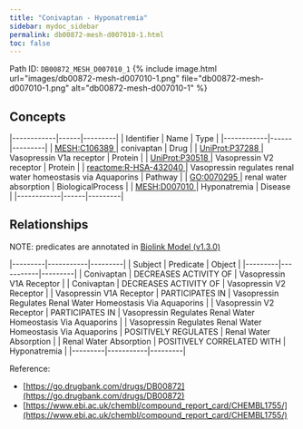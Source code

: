 ```yaml
---
title: "Conivaptan - Hyponatremia"
sidebar: mydoc_sidebar
permalink: db00872-mesh-d007010-1.html
toc: false 
---
```



Path ID: `DB00872_MESH_D007010_1`
{% include image.html url="images/db00872-mesh-d007010-1.png" file="db00872-mesh-d007010-1.png" alt="db00872-mesh-d007010-1" %}

## Concepts

|------------|------|---------|
| Identifier | Name | Type    |
|------------|------|---------|
| <a href="https://identifiers.org/MESH:C106389">MESH:C106389 </a> | conivaptan | Drug |
| <a href="https://identifiers.org/UniProt:P37288">UniProt:P37288 </a> | Vasopressin V1a receptor | Protein |
| <a href="https://identifiers.org/UniProt:P30518">UniProt:P30518 </a> | Vasopressin V2 receptor | Protein |
| <a href="https://identifiers.org/reactome:R-HSA-432040">reactome:R-HSA-432040 </a> | Vasopressin regulates renal water homeostasis via Aquaporins | Pathway |
| <a href="https://identifiers.org/GO:0070295">GO:0070295 </a> | renal water absorption | BiologicalProcess |
| <a href="https://identifiers.org/MESH:D007010">MESH:D007010 </a> | Hyponatremia | Disease |
|------------|------|---------|

## Relationships


NOTE: predicates are annotated in <a href="https://github.com/biolink/biolink-model/releases/tag/v1.3.0">Biolink Model (v1.3.0)</a>

|---------|-----------|---------|
| Subject | Predicate | Object  |
|---------|-----------|---------|
| Conivaptan | DECREASES ACTIVITY OF | Vasopressin V1A Receptor |
| Conivaptan | DECREASES ACTIVITY OF | Vasopressin V2 Receptor |
| Vasopressin V1A Receptor | PARTICIPATES IN | Vasopressin Regulates Renal Water Homeostasis Via Aquaporins |
| Vasopressin V2 Receptor | PARTICIPATES IN | Vasopressin Regulates Renal Water Homeostasis Via Aquaporins |
| Vasopressin Regulates Renal Water Homeostasis Via Aquaporins | POSITIVELY REGULATES | Renal Water Absorption |
| Renal Water Absorption | POSITIVELY CORRELATED WITH | Hyponatremia |
|---------|-----------|---------|

Reference: 
  - [https://go.drugbank.com/drugs/DB00872](https://go.drugbank.com/drugs/DB00872)
  - [https://www.ebi.ac.uk/chembl/compound_report_card/CHEMBL1755/](https://www.ebi.ac.uk/chembl/compound_report_card/CHEMBL1755/)
